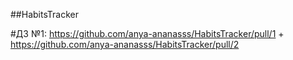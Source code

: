 ##HabitsTracker

#ДЗ №1: 
https://github.com/anya-ananasss/HabitsTracker/pull/1 + https://github.com/anya-ananasss/HabitsTracker/pull/2
